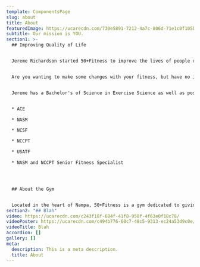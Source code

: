 ```yaml
---
template: ComponentsPage
slug: about
title: About
featuredImage: https://ucarecdn.com/730e5891-7212-4a7c-806d-71e1c0f105b3/
subtitle: Our mission is YOU.
section1: >-
  ## Improving Quality of Life


  Jereme Richardson started 50+Fitness to improve the lives of people over fifty through promoting health through fitness. Seeing the quantifiable change and life improvement that happens with his clients is what excites Jereme most. He has seen dozens of his clients find success through his trainings.


  Are you wanting to make some changes with your fitness, but have no idea where to start? Are you wanting exercises to do that are safe for someone at your level and your age as well as bring proven results? Injury as a result of a workout is a real thing. Jereme has spent years specializing in fitness training that is both effective and safe.


  Jereme has a Bachelor's of Science in Exercise Science as well as possessing the following certifications and Endorsements:


  * ACE

  * NASM

  * NCSF

  * NCCPT

  * USATF

  * NASM and NCCPT Senior Fitness Specialist




  ## About the Gym


  Located in the heart of Nampa, 50+Fitness is a gym dedicated to giving seniors a private, expert, and tailored training session. Because of the Covid virus, Jereme also does fitness training through video conferencing so you can get instruction from the comfort of your own home and stay safe.
section2: "## Blah"
video: https://ucarecdn.com/c243f18f-684f-41f8-958f-4f63e0f18c78/
videoPoster: https://ucarecdn.com/c494b776-60c7-48c5-9313-ec24a53d9c0e/
videoTitle: Blah
accordion: []
gallery: []
meta:
  description: This is a meta description.
  title: About
---
```

